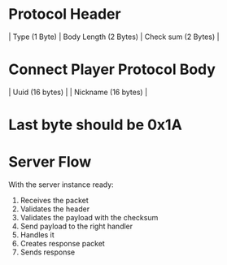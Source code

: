 # Protocol Header
| Type (1 Byte) | Body Length (2 Bytes) | Check sum (2 Bytes) |

# Connect Player Protocol Body
| Uuid (16 bytes) |
| Nickname (16 bytes) |

# Last byte should be 0x1A



# Server Flow
  With the server instance ready:
  1. Receives the packet
  2. Validates the header
  3. Validates the payload with the checksum
  4. Send payload to the right handler
  5. Handles it
  6. Creates response packet
  7. Sends response
